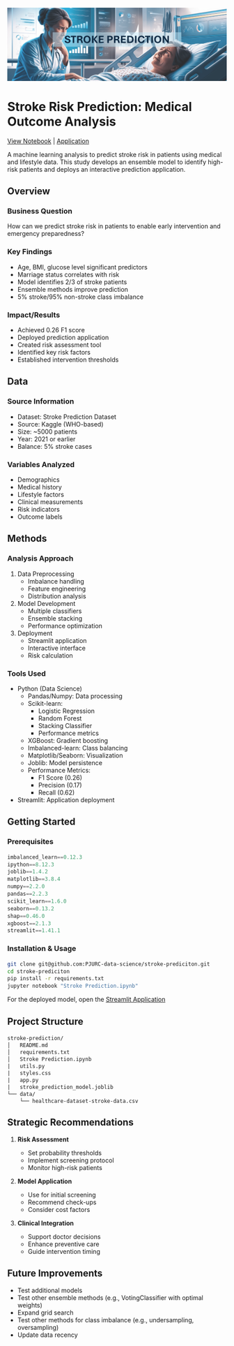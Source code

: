 ![banner](https://github.com/PJURC-data-science/stroke-prediction/blob/main/media/banner.png)

# Stroke Risk Prediction: Medical Outcome Analysis
[View Notebook](https://github.com/PJURC-data-science/stroke-prediction/blob/main/Stroke%20Prediction.ipynb) | [Application](https://stroke-prediction-apgmtvsybdsgcvwzcfzsgs.streamlit.app/)

A machine learning analysis to predict stroke risk in patients using medical and lifestyle data. This study develops an ensemble model to identify high-risk patients and deploys an interactive prediction application.

## Overview

### Business Question 
How can we predict stroke risk in patients to enable early intervention and emergency preparedness?

### Key Findings
- Age, BMI, glucose level significant predictors
- Marriage status correlates with risk
- Model identifies 2/3 of stroke patients
- Ensemble methods improve prediction
- 5% stroke/95% non-stroke class imbalance

### Impact/Results
- Achieved 0.26 F1 score
- Deployed prediction application
- Created risk assessment tool
- Identified key risk factors
- Established intervention thresholds

## Data

### Source Information
- Dataset: Stroke Prediction Dataset
- Source: Kaggle (WHO-based)
- Size: ~5000 patients
- Year: 2021 or earlier
- Balance: 5% stroke cases

### Variables Analyzed
- Demographics
- Medical history
- Lifestyle factors
- Clinical measurements
- Risk indicators
- Outcome labels

## Methods

### Analysis Approach
1. Data Preprocessing
   - Imbalance handling
   - Feature engineering
   - Distribution analysis
2. Model Development
   - Multiple classifiers
   - Ensemble stacking
   - Performance optimization
3. Deployment
   - Streamlit application
   - Interactive interface
   - Risk calculation

### Tools Used
- Python (Data Science)
  - Pandas/Numpy: Data processing
  - Scikit-learn:
    - Logistic Regression
    - Random Forest
    - Stacking Classifier
    - Performance metrics
  - XGBoost: Gradient boosting
  - Imbalanced-learn: Class balancing
  - Matplotlib/Seaborn: Visualization
  - Joblib: Model persistence
  - Performance Metrics:
    - F1 Score (0.26)
    - Precision (0.17)
    - Recall (0.62)
- Streamlit: Application deployment

## Getting Started

### Prerequisites
```python
imbalanced_learn==0.12.3
ipython==8.12.3
joblib==1.4.2
matplotlib==3.8.4
numpy==2.2.0
pandas==2.2.3
scikit_learn==1.6.0
seaborn==0.13.2
shap==0.46.0
xgboost==2.1.3
streamlit==1.41.1
```

### Installation & Usage
```bash
git clone git@github.com:PJURC-data-science/stroke-prediciton.git
cd stroke-prediciton
pip install -r requirements.txt
jupyter notebook "Stroke Prediction.ipynb"
```

For the deployed model, open the [Streamlit Application](https://stroke-prediction-apgmtvsybdsgcvwzcfzsgs.streamlit.app/)

## Project Structure
```
stroke-prediction/
│   README.md
│   requirements.txt
│   Stroke Prediction.ipynb
|   utils.py
|   styles.css
|   app.py
|   stroke_prediction_model.joblib
└── data/
    └── healthcare-dataset-stroke-data.csv
```

## Strategic Recommendations
1. **Risk Assessment**
   - Set probability thresholds
   - Implement screening protocol
   - Monitor high-risk patients

2. **Model Application**
   - Use for initial screening
   - Recommend check-ups
   - Consider cost factors

3. **Clinical Integration**
   - Support doctor decisions
   - Enhance preventive care
   - Guide intervention timing

## Future Improvements
- Test additional models
- Test other ensemble methods (e.g., VotingClassifier with optimal weights)
- Expand grid search
- Test other methods for class imbalance (e.g., undersampling, oversampling)
- Update data recency